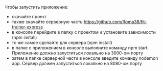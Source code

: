 Чтобы запустить приложение:
- скачайте проект
- также скачайте серверную часть https://github.com/Roma38/fit-trainer-express
- в консоле перейдите в папку с проектом и установите зависимости (npm install)
- то же самое сделайте для сервера (npm install)
- в папке с приложением в консоле выполните команду npm start. Приложение должно запуститься локально на 3000-ом порту
- затем в папке серверной части в консоле введите команду nodemon app. Сервер должен запуститься локально на 8080-ом порту

